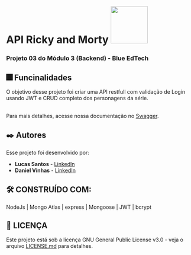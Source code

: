 # API Ricky and Morty <img src="https://user-images.githubusercontent.com/95504029/151560441-2e792d97-fd65-462c-8fd7-70f581de5674.gif" width="100">
### Projeto 03 do Módulo 3 (Backend) - Blue EdTech 

## 🎆 Funcinalidades

O objetivo desse projeto foi criar uma API restfull com validação de Login usando JWT e CRUD completo dos personagens da série.<br><br>

Para mais detalhes, acesse nossa documentação no [Swagger](https://api-rickyandmorty-nfts.onrender.com/api-docs).


## ✒️ Autores

Esse projeto foi desenvolvido por:

* **Lucas Santos** - [LinkedIn](https://www.linkedin.com/in/daniel-vinhas-84343390/)
* **Daniel Vinhas** - [LinkedIn](https://www.linkedin.com/in/daniel-vinhas-84343390/)

## 🛠️ CONSTRUÍDO COM:

NodeJs | Mongo Atlas | express | Mongoose | JWT | bcrypt

## 📄 LICENÇA

Este projeto está sob a licença GNU General Public License v3.0 - veja o arquivo [LICENSE.md](https://github.com/mlucasdev/rick-and-morty-nft-backend/blob/main/LICENSE) para detalhes.
